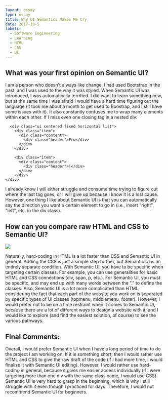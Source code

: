 ```yaml
---
layout: essay
type: essay
title: Why UI Semantics Makes Me Cry
date: 2017-10-5
labels:
  - Software Engineering
  - Learning
  - HTML
  - CSS
  - UI
---
```


## What was your first opinion on Semantic UI?

I am a person who doesn't always like change.  I had used Bootstrap in the past, and I was used to the way it was styled.  When Semantic UI was introduced, I was automatically terrified.  I did want to learn something new, but at the same time I was afraid I would have a hard time figuring out the language (it took me about a month to get used to Boostrap, and I still have some issues with it).  It also constantly confuses me to wrap many elements within each other.  If I miss even one closing tag in a nested div:

```<div class ="footer-background">
  <div class="ui centered fixed horizontal list">
    <div class="item">
      <div class="content">
        <div class="header">Pro</div>
      </div>
    </div>

    <div class="item">
      <div class="content">
        <div class="header">|</div>
      </div>
    </div>
</div>
```

I already know I will either struggle and consume time trying to figure out where the last tag goes, or I will give up because I know it is a lost cause.  However, one thing I like about Semantic UI is that you can automatically say the direction you want a certain element to go in (i.e., insert "right", "left", etc. in the div class).

## How can you compare raw HTML and CSS to Semantic UI?

<img class="ui tiny left circular floated image" src="https://i2.wp.com/blog.fossasia.org/wp-content/uploads/2017/06/semantic.png?fit=756%2C476&ssl=1">

Naturally, hard-coding in HTML is a lot faster than CSS and Semantic UI in general.  Adding the CSS is just a simple step further, but Semantic UI is an entirely separate condition.  With Semantic UI, you have to be specific when targeting certain classes.  For example, you can use generalities for basic HTML and CSS connections (div, span, p, etc.).  For Semantic UI, you must be specific, and may end up with many words between the "." to define the classes.  Also, Semantic UI is a lot more complicated than HTML, considering the fact that each part of the website you work on is separated by specific types of UI classes (topmenu, middlemenu, footer).  However, I would prefer not to be on a time restraint when it comes to Semantic UI, because there are a lot of different ways to design a website with it, and I would like to explore (and find the easiest solution, of course) to see the various pathways.

## Final Comments:

Overall, I would prefer Semantic UI when I have a long period of time to do the project I am working on.  If it is something short, then I would rather use HTML and CSS to give the raw draft of the code (if I had more time, I would finalize it with Semantic UI editing).  However,  I would rather use hard-coding in general, because it gives me easier access individually (if I were targeting more than one div with the same class name, I would use CSS).  Semantic UI is very hard to grasp in the beginning, which is why I still struggle with it even though I practiced for days.  Therefore, I would not recommend Semantic UI for beginners.
